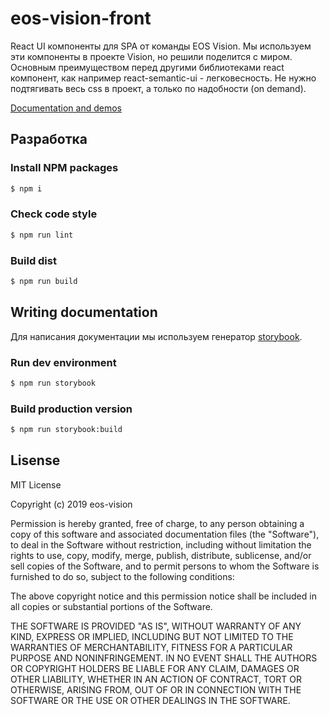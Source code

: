 # eos-vision-front
React UI компоненты для SPA от команды EOS Vision.
Мы используем эти компоненты в проекте Vision, но решили поделится с миром.
Основным преимуществом перед другими библиотеками react компонент,
как например react-semantic-ui - легковесность.
Не нужно подтягивать весь css в проект, а только по надобности (on demand).

[Documentation and demos](...)

## Разработка

### Install NPM packages

```sh
$ npm i
```

### Check code style

```sh
$ npm run lint
```

### Build dist

```sh
$ npm run build
```

## Writing documentation
Для написания документации мы используем генератор [storybook](https://storybook.js.org).

### Run dev environment
```bash
$ npm run storybook
```

### Build production version
```bash
$ npm run storybook:build
```

## Lisense
MIT License

Copyright (c) 2019 eos-vision

Permission is hereby granted, free of charge, to any person obtaining a copy
of this software and associated documentation files (the "Software"), to deal
in the Software without restriction, including without limitation the rights
to use, copy, modify, merge, publish, distribute, sublicense, and/or sell
copies of the Software, and to permit persons to whom the Software is
furnished to do so, subject to the following conditions:

The above copyright notice and this permission notice shall be included in all
copies or substantial portions of the Software.

THE SOFTWARE IS PROVIDED "AS IS", WITHOUT WARRANTY OF ANY KIND, EXPRESS OR
IMPLIED, INCLUDING BUT NOT LIMITED TO THE WARRANTIES OF MERCHANTABILITY,
FITNESS FOR A PARTICULAR PURPOSE AND NONINFRINGEMENT. IN NO EVENT SHALL THE
AUTHORS OR COPYRIGHT HOLDERS BE LIABLE FOR ANY CLAIM, DAMAGES OR OTHER
LIABILITY, WHETHER IN AN ACTION OF CONTRACT, TORT OR OTHERWISE, ARISING FROM,
OUT OF OR IN CONNECTION WITH THE SOFTWARE OR THE USE OR OTHER DEALINGS IN THE
SOFTWARE.
